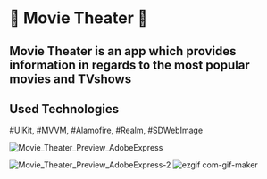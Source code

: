 # 🎥 Movie Theater 🎥
## Movie Theater is an app which provides information in regards to the most popular movies and TVshows

## Used Technologies
#UIKit,
#MVVM,
#Alamofire,
#Realm,
#SDWebImage



![Movie_Theater_Preview_AdobeExpress](https://user-images.githubusercontent.com/107176820/182776561-f8663370-51b6-4e4c-83db-7c1468f2dce8.gif)





![Movie_Theater_Preview_AdobeExpress-2](https://user-images.githubusercontent.com/107176820/182776953-ece2a01b-2228-4b23-81b5-55abbd544165.gif)
![ezgif com-gif-maker](https://user-images.githubusercontent.com/107176820/182777239-38d4b507-df10-4bf7-9f97-89fba6c28c45.gif)

